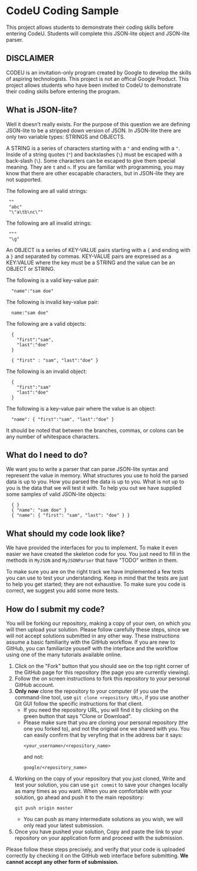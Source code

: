 
# CodeU Coding Sample

This project allows students to demonstrate their coding skills before entering
CodeU. Students will complete this JSON-lite object and JSON-lite parser.

## DISCLAIMER

CODEU is an invitation-only program created by Google to develop the skills of
aspiring technologists. This project is not an offical Google Product. This
project allows students who have been invited to CodeU to demonstrate their
coding skills before entering the program.

## What is JSON-lite?

Well it doesn't really exists. For the purpose of this question we are defining
JSON-lite to be a stripped down version of JSON. In JSON-lite there are only
two variable types: STRINGS and OBJECTS.

A STRING is a series of characters starting with a `"` and ending with a `"`.
Inside of a string quotes (`"`) and backslashes (`\`) must be escaped with a
back-slash (`\`). Some characters can be escaped to give them special meaning.
They are `t` and `n`. If you are familiar with programming, you may know that
there are other escapable characters, but in JSON-lite they are not supported.

The following are all valid strings:
~~~~
 ""
 "abc"
 "\"a\tb\nc\""
~~~~

The following are all invalid strings:
~~~~
 """
 "\g"
~~~~

An OBJECT is a series of KEY-VALUE pairs starting with a `{` and ending with a
`}` and separated by commas. KEY-VALUE pairs are expressed as a KEY:VALUE where
the key must be a STRING and the value can be an OBJECT or STRING.

The following is a valid key-value pair:
~~~~
  "name":"sam doe"
~~~~

The following is invalid key-value pair:
~~~~
  name:"sam doe"
~~~~

The following are a valid objects:
~~~~
  {
    "first":"sam",
    "last":"doe"
  }

  { "first" : "sam", "last":"doe" }
~~~~

The following is an invalid object:
~~~~
  {
    "first":"sam"
    "last":"doe"
  }
~~~~

The following is a key-value pair where the value is an object:
~~~~
  "name": { "first":"sam", "last":"doe" }
~~~~

It should be noted that between the branches, commas, or colons can be any
number of whitespace characters.

## What do I need to do?

We want you to write a parser that can parse JSON-lite syntax and represent the
value in memory. What structures you use to hold the parsed data is up to you.
How you parsed the data is up to you. What is not up to you is the data that we
will test it with. To help you out we have supplied some samples of valid
JSON-lite objects:
~~~
  { }
  { "name": "sam doe" }
  { "name": { "first": "sam", "last": "doe" } }
~~~~

## What should my code look like?

We have provided the interfaces for you to implement. To make it even easier we
have created the skeleton code for you. You just need to fill in the methods in
`MyJSON` and `MyJSONParser` that have "TODO" written in them.

To make sure you are on the right track we have implemented a few tests you can
use to test your understanding. Keep in mind that the tests are just to help you
get started; they are not exhaustive. To make sure you code is correct, we
suggest you add some more tests.

## How do I submit my code?

You will be forking our repository, making a copy of your own, on which you will
then upload your solution.
Please follow carefully these steps, since we will not accept solutions
submitted in any other way. These instructions assume a basic familiarity with
the GitHub workflow. If you are new to GitHub, you can familiarize youself with
the interface and the workflow using one of the many tutorials available online.

 1. Click on the "Fork" button that you should see on the top right corner of
    the GitHub page for this repository (the page you are currently viewing).
 1. Follow the on screen instructions to fork this repository to your personal
    GitHub account.
 1. **Only now** clone the repository to your computer (if you use the
    command-line tool, use `git clone <repository URL>`, if you use another Git
    GUI follow the specific instructions for that client.
    + If you need the repository URL, you will find it by clicking on the green
      button that says "Clone or Download".
    + Please make sure that you are cloning your personal repository (the one
      you forked to), and not the original one we shared with you. You can
      easily confirm that by veryfing that in the address bar it says:
      ~~~
      <your_username>/<repository_name>
      ~~~
      and not:
      ~~~
      google/<repository_name>
      ~~~
 1. Working on the copy of your repository that you just cloned, Write and test
    your solution, you can use `git commit` to save your changes locally as many
    times as you want. When you are comfortable with your solution, go ahead and
    push it to the main repository:
    ~~~
    git push origin master
    ~~~
    + You can push as many intermediate solutions as you wish, we will only read
      your latest submission.
 1. Once you have pushed your solution, Copy and paste the link to your
    repository on your application form and proceed with the submission.

Please follow these steps precisely, and verify that your code is uploaded
correctly by checking it on the GitHub web interface before submitting.
**We cannot accept any other form of submission.**
